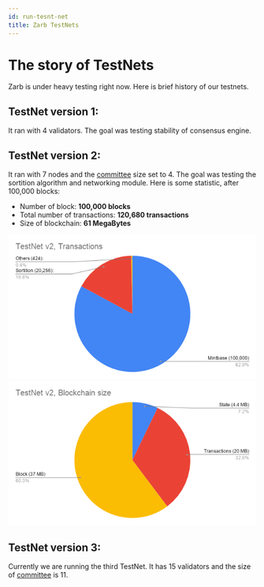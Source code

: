 ```yaml
---
id: run-tesnt-net
title: Zarb TestNets
---
```


# The story of TestNets

Zarb is under heavy testing right now. Here is brief history of our testnets.

## TestNet version 1:

It ran with 4 validators. The goal was testing stability of consensus engine.

## TestNet version 2:

It ran with 7 nodes and the [committee](./learn-committee.md) size set to 4. The goal was testing
the sortition algorithm and networking module. Here is some statistic, after 100,000 blocks:

- Number of block: **100,000 blocks**
- Total number of transactions: **120,680 transactions**
- Size of blockchain: **61 MegaBytes**

![TestNet v2, Transactions](../assets/images/test_net_v2_transactions.png)
![TestNet v2, Blockchain size](../assets/images/test_net_v2_size.png)

## TestNet version 3:

Currently we are running the third TestNet. It has 15 validators and the size of
[committee](./learn-committee.md) is 11.
